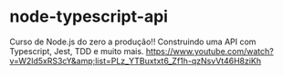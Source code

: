 # node-typescript-api
Curso de Node.js do zero a produção!! Construindo uma API com Typescript, Jest, TDD e muito mais. https://www.youtube.com/watch?v=W2ld5xRS3cY&amp;list=PLz_YTBuxtxt6_Zf1h-qzNsvVt46H8ziKh
